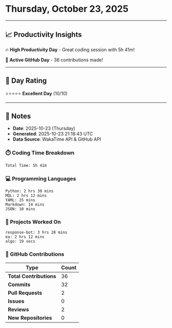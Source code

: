 # Thursday, October 23, 2025

---

## 📈 Productivity Insights

🔥 **High Productivity Day** - Great coding session with 5h 41m!

🚀 **Active GitHub Day** - 36 contributions made!

---

## 🎯 Day Rating

⭐⭐⭐⭐⭐ **Excellent Day** (10/10)

---

## 📝 Notes

- **Date**: 2025-10-23 (Thursday)
- **Generated**: 2025-10-23 21:18:43 UTC
- **Data Source**: WakaTime API & GitHub API


### ⏱️ Coding Time Breakdown

```
Total Time: 5h 41m
```

### 💻 Programming Languages

```
Python: 2 hrs 30 mins
MQL: 2 hrs 12 mins
YAML: 25 mins
Markdown: 14 mins
JSON: 10 mins
```

### 📂 Projects Worked On

```
response-bot: 3 hrs 28 mins
ea: 2 hrs 12 mins
algo: 19 secs

```


### 🐙 GitHub Contributions

| Type | Count |
|------|-------|
| **Total Contributions** | 36 |
| **Commits** | 32 |
| **Pull Requests** | 2 |
| **Issues** | 0 |
| **Reviews** | 2 |
| **New Repositories** | 0 |

